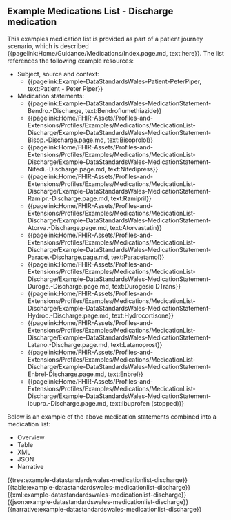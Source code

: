 <div class="warning"><span class="ClinicalWarn"></span></div>

## Example Medications List - Discharge medication

This examples medication list is provided as part of a patient journey scenario, which is described {{pagelink:Home/Guidance/Medications/Index.page.md, text:here}}. The list references the following example resources:
* Subject, source and context:
  * {{pagelink:Example-DataStandardsWales-Patient-PeterPiper, text:Patient - Peter Piper}}
* Medication statements:
  * {{pagelink:Example-DataStandardsWales-MedicationStatement-Bendro.-Discharge, text:Bendroflumethiazide}} 
  * {{pagelink:Home/FHIR-Assets/Profiles-and-Extensions/Profiles/Examples/Medications/MedicationList-Discharge/Example-DataStandardsWales-MedicationStatement-Bisop.-Discharge.page.md, text:Bisoprolol}}
  * {{pagelink:Home/FHIR-Assets/Profiles-and-Extensions/Profiles/Examples/Medications/MedicationList-Discharge/Example-DataStandardsWales-MedicationStatement-Nifedi.-Discharge.page.md, text:Nifedipress}}
  * {{pagelink:Home/FHIR-Assets/Profiles-and-Extensions/Profiles/Examples/Medications/MedicationList-Discharge/Example-DataStandardsWales-MedicationStatement-Ramipr.-Discharge.page.md, text:Ramipril}}
  * {{pagelink:Home/FHIR-Assets/Profiles-and-Extensions/Profiles/Examples/Medications/MedicationList-Discharge/Example-DataStandardsWales-MedicationStatement-Atorva.-Discharge.page.md, text:Atorvastatin}}
  * {{pagelink:Home/FHIR-Assets/Profiles-and-Extensions/Profiles/Examples/Medications/MedicationList-Discharge/Example-DataStandardsWales-MedicationStatement-Parace.-Discharge.page.md, text:Paracetamol}}
  * {{pagelink:Home/FHIR-Assets/Profiles-and-Extensions/Profiles/Examples/Medications/MedicationList-Discharge/Example-DataStandardsWales-MedicationStatement-Duroge.-Discharge.page.md, text:Durogesic DTrans}}
  * {{pagelink:Home/FHIR-Assets/Profiles-and-Extensions/Profiles/Examples/Medications/MedicationList-Discharge/Example-DataStandardsWales-MedicationStatement-Hydroc.-Discharge.page.md, text:Hydrocortisone}}
  * {{pagelink:Home/FHIR-Assets/Profiles-and-Extensions/Profiles/Examples/Medications/MedicationList-Discharge/Example-DataStandardsWales-MedicationStatement-Latano.-Discharge.page.md, text:Latanoprost}}
  * {{pagelink:Home/FHIR-Assets/Profiles-and-Extensions/Profiles/Examples/Medications/MedicationList-Discharge/Example-DataStandardsWales-MedicationStatement-Enbrel-Discharge.page.md, text:Enbrel}}
  * {{pagelink:Home/FHIR-Assets/Profiles-and-Extensions/Profiles/Examples/Medications/MedicationList-Discharge/Example-DataStandardsWales-MedicationStatement-Ibupro.-Discharge.page.md, text:Ibuprofen (stopped)}}

Below is an example of the above medication statements combined into a medication list:
  
<div class="tab-wrap">
  <ul class="tab-head">
    <li class="tablink" onclick="openCity(this,'tabtree')" data-target="tabtree">
      Overview
    </li>
    <li class="tablink" onclick="openCity(this,'tabtable')" data-target="tabtable">
      Table
    </li>
    <li class="tablink tab-active" onclick="openCity(this,'tabxml')" data-target="tabxml">
      XML
    </li>    
    <li class="tablink" onclick="openCity(this,'tabjson')" data-target="tabjson">
      JSON
    </li>    
    <li class="tablink" onclick="openCity(this,'tabnarrative')" data-target="tabnarrative">
      Narrative
    </li>
  </ul>
  <div class="tab-main">
    <div id="tabtree" class="tabcontent">
      {{tree:example-datastandardswales-medicationlist-discharge}}
    </div>
    <div id="tabtable" class="tabcontent">
      {{table:example-datastandardswales-medicationlist-discharge}}
    </div>       
    <div id="tabxml" class="tabcontent active">      
      {{xml:example-datastandardswales-medicationlist-discharge}}
    </div>
    <div id="tabjson" class="tabcontent">
      {{json:example-datastandardswales-medicationlist-discharge}}
    </div>       
    <div id="tabnarrative" class="tabcontent">
      {{narrative:example-datastandardswales-medicationlist-discharge}}
    </div>  
  </div>
</div>